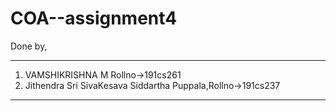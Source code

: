 # COA--assignment4
Done by,
*** 
1. VAMSHIKRISHNA M Rollno->191cs261
2. Jithendra Sri SivaKesava Siddartha Puppala,Rollno->191cs237
***
